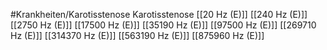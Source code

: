 #Krankheiten/Karotisstenose
Karotisstenose
[[20 Hz (E)]]
[[240 Hz (E)]]
[[2750 Hz (E)]]
[[17500 Hz (E)]]
[[35190 Hz (E)]]
[[97500 Hz (E)]]
[[269710 Hz (E)]]
[[314370 Hz (E)]]
[[563190 Hz (E)]]
[[875960 Hz (E)]]